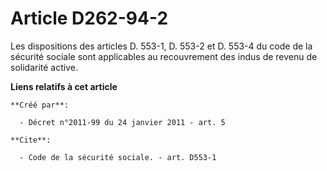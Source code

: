 # Article D262-94-2

Les dispositions des articles D. 553-1, D. 553-2 et D. 553-4 du code de la sécurité sociale sont applicables au recouvrement
des indus de revenu de solidarité active.

**Liens relatifs à cet article**

	**Créé par**:

	  - Décret n°2011-99 du 24 janvier 2011 - art. 5

	**Cite**:

	  - Code de la sécurité sociale. - art. D553-1
